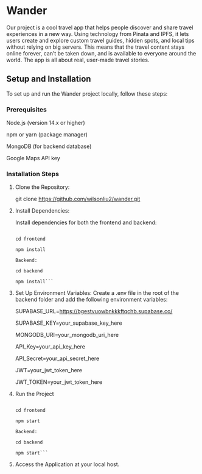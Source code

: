 # Wander

Our project is a cool travel app that helps people discover and share travel experiences in a new way. Using technology from Pinata and IPFS, it lets users create and explore custom travel guides, hidden spots, and local tips without relying on big servers. This means that the travel content stays online forever, can’t be taken down, and is available to everyone around the world. The app is all about real, user-made travel stories.

## Setup and Installation

To set up and run the Wander project locally, follow these steps:

### Prerequisites

Node.js (version 14.x or higher)

npm or yarn (package manager)

MongoDB (for backend database)

Google Maps API key

### Installation Steps

1. Clone the Repository:

   git clone https://github.com/wilsonliu2/wander.git

2. Install Dependencies:

   Install dependencies for both the frontend and backend:

   ````Frontend:

   cd frontend

   npm install

   Backend:

   cd backend

   npm install```

   ````

3. Set Up Environment Variables:
   Create a .env file in the root of the backend folder and add the following environment variables:

   SUPABASE_URL=https://bgestvuowbnkkkftqchb.supabase.co/

   SUPABASE_KEY=your_supabase_key_here

   MONGODB_URI=your_mongodb_uri_here

   API_Key=your_api_key_here

   API_Secret=your_api_secret_here

   JWT=your_jwt_token_here

   JWT_TOKEN=your_jwt_token_here

4. Run the Project

   ````Frontend:

   cd frontend

   npm start

   Backend:

   cd backend

   npm start```

   ````

5. Access the Application at your local host.
